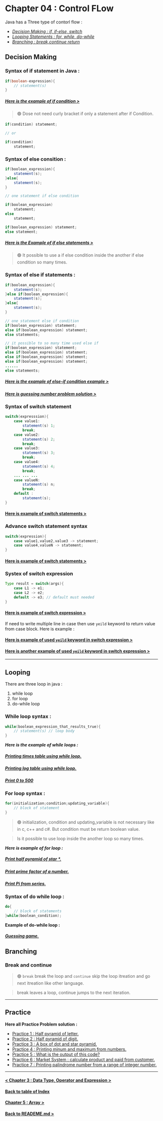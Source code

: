 Chapter 04 : Control FLow
==========================

Java has a Three type of contorl flow : 
- *[Decision Making : if, if-else, switch](#decision-making)*
- *[Looping Statements : for, while, do-while](#looping)*
- *[Branching : break,continue return](#branching)*

## Decision Making

### Syntax of if statement in Java : 

```java
if(boolean-expression){
    // statement(s)
}
```

##### [Here is the example of if condition >](./VoterEligibilityChecker.java)

> 🟢 Dose not need curly bracket if only a statement after if Condition.


```java
if(condition) statement;

// or

if(condition)
    statement;
```


### Syntax of else consition : 
```java
if(boolean_expression){
    statement(s);
}else{
    statement(s);
}

// one statement if else condition

if(boolean_expression)
    statement;
else 
    statement;

if(boolean_expression) statement;
else statement;
```

##### [Here is the Example of if else statements >](./VoterEligiblityCheckerWithElse.java)

> 🟢 It possible to use a if else condition inside the another if else condition so many times.

### Syntax of else if statements : 
```java
if(boolean_expression){
    statement(s);
}else if(boolean_expression){
    statement(s);
}else{
    statement(s);
}

// one statement else if condition
if(boolean_expression) statement;
else if(boolean_expression) statement;
else statements;

// it possible to so many time used else if 
if(boolean_expression) statement;
else if(boolean_expression) statement;
else if(boolean_expression) statement;
else if(boolean_expression) statement;
......
else statements;

```

##### [Here is the example of else-if condition example >](./LetterGradeCalculator.java)

##### [Here is guessing number problem solution >](./GusingNumber.java)

### Syntax of switch statement
```java
switch(expresssion){
    case value1:
        statement(s) 1;
        break;
    case value2:
        statement(s) 2;
        break;
    case value3:
        statement(s) 3;
        break;
    case value4:
        statement(s) 4;
        break;
    ... ... ...
    case valueN:
        statement(s) n;
        break;
    default : 
        statement(s);   
}
```

#### [Here is example of switch statements >](./USSDOption.java)

### Advance switch statement syntax
```java
switch(expression){
    case value1,value2,value3 -> statement;
    case value4,valueN -> statement;
}
```

#### [Here is example of switch statements >](./WeekDaysAndWeekends.java)

### Systex of switch expression 
```java
Type result = switch(args){
    case L1 -> e1;
    case L2 -> e2;
    default -> e3; // default must needed
}
```

#### [Here is example of switch expression >](./SwitchExpressionWeekdaysAndWeekends.java)


If need to write multiple line in case then use `yeild` keyword to return value from case block. Here is example : 
#### [Here is example of used `yeild` keyword in switch expression >](./MonthToDayConverter.java)
#### [Here is another example of used `yeild` keyword in switch expression >](./Calculator.java)

<hr />

## Looping
There are three loop in java : 
1. while loop
2. for loop
3. do-while loop

### While loop syntax : 
```java
while(boolean_expression_that_results_true){
    // statement(s) // loop body
}
```

***Here is the example of while loops :***
##### [Printing times table using while loop.](./TimesTable.java)
##### [Printing log table using while loop.](./LogTable.java)
##### [Print 0 to 500](./Print0To500.java)

### For loop syntax : 
```java
for(initialization;condition;updating_variable){
    // block of statement
}
```

> 🟢 initialization, condition and updating_variable is not necessary like in c, c++ and c#. But condition must be return boolean value.


> Is it possible to use loop inside the another loop so many times.

***Here is example of for loop :***
##### [Print half pyramid of star *.](./HalfPyramid.java)
##### [Print prime factor of a number.](./PrimeFactorization.java)
##### [Print Pi from series.](./PiCalculatorDemo.java)

### Syntax of do while loop : 
```java
do{
    // block of statements
}while(boolean_condition);
```

**Example of do-while loop :**
##### [Guessing game.](./GusingNumber.java)


## Branching

### Break and continue

> 🟢 `break` break the loop and `continue` skip the loop itreation and go next itreation like other language.

> break leaves a loop, continue jumps to the next iteration.

<hr />

## Practice

**Here all Practice Problem solution :**
- [Practice 1 : Half pyramid of letter.](./practice/LetterHalfPyramid.java)
- [Practice 2 : Half pyramid of digit.](./practice/NumberHalfPyramid.java)
- [Practice 3 : A box of dot and star pyramid.](./practice/DotStar.java)
- [Practice 4 : Printing minum and maximum from numbers.](./practice/MinMax.java)
- [Practice 5 : What is the output of this code?](./practice/WhatOutput.java)
- [Practice 6 : Market System : calculate product and paid from customer.](./practice/Market.java)
- [Practice 7 : Printing palindrome number from a range of integer number.](./practice/Pallendrome.java)

<hr />

#### [< Chapter 3 : Data Type, Operator and Expression >](./../chapter_03/chapter_03.md)
#### [Back to table of Index](./../Note.md)
#### [Chapter 5 : Array >](./../chapter_05/chapter_05.md)

#### [Back to READEME.md >](./../../../README.md)